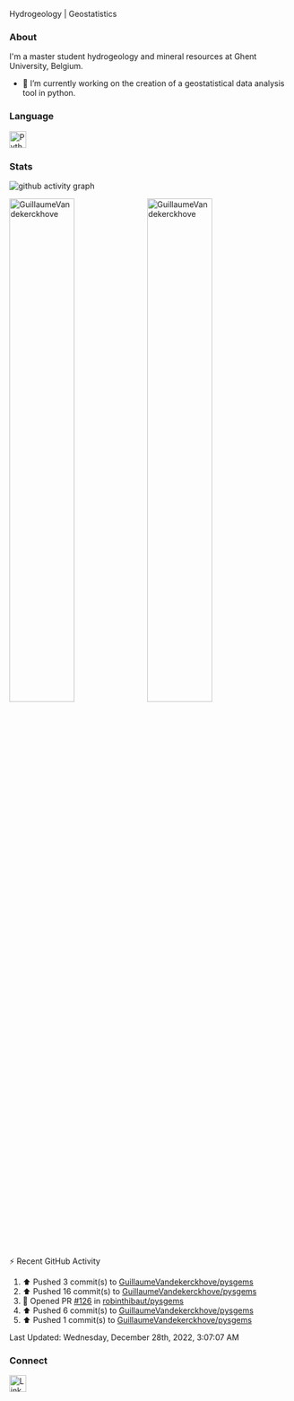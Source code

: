 Hydrogeology | Geostatistics

### About

I'm a master student hydrogeology and mineral resources at Ghent University, Belgium.
- 🔭 I’m currently working on the creation of a geostatistical data analysis tool in python.

### Language
<td >
    <img src="https://user-images.githubusercontent.com/79251807/201449571-fe981b45-0a34-47fa-9a01-4b54d6bdb5f4.png" width="30" alt="Python logo"/></a>
</td>

### Stats

![github activity graph](https://activity-graph.herokuapp.com/graph?username=GuillaumeVandekerckhove&line=2C60D2&theme=high-contrast)
<p>
<!--img width="40%" src="https://github-readme-stats.vercel.app/api/top-langs?username=GuillaumeVandekerckhove&show_icons=true&theme=dark&hide_border=true" alt="GuillaumeVandekerckhove" /--> 
<img width="48%" src="https://github-readme-stats.vercel.app/api?username=GuillaumeVandekerckhove&show_icons=true&theme=github_dark&hide_border=true" alt="GuillaumeVandekerckhove" />
<img width="48%" src="https://github-readme-streak-stats.herokuapp.com/?user=GuillaumeVandekerckhove&theme=github-dark-blue&hide_border=true" alt="GuillaumeVandekerckhove" />
</p>

<!-- https://github.com/jamesgeorge007/github-activity-readme -->
⚡ Recent GitHub Activity</summary>


<!--RECENT_ACTIVITY:start-->
1. ⬆️ Pushed 3 commit(s) to [GuillaumeVandekerckhove/pysgems](https://github.com/GuillaumeVandekerckhove/pysgems)
2. ⬆️ Pushed 16 commit(s) to [GuillaumeVandekerckhove/pysgems](https://github.com/GuillaumeVandekerckhove/pysgems)
3. 💪 Opened PR [#126](https://github.com/robinthibaut/pysgems/pull/126) in [robinthibaut/pysgems](https://github.com/robinthibaut/pysgems)
4. ⬆️ Pushed 6 commit(s) to [GuillaumeVandekerckhove/pysgems](https://github.com/GuillaumeVandekerckhove/pysgems)
5. ⬆️ Pushed 1 commit(s) to [GuillaumeVandekerckhove/pysgems](https://github.com/GuillaumeVandekerckhove/pysgems)
<!--RECENT_ACTIVITY:end-->

<!--RECENT_ACTIVITY:last_update-->
Last Updated: Wednesday, December 28th, 2022, 3:07:07 AM
<!--RECENT_ACTIVITY:last_update_end-->


### Connect
<td >
    <a href="https://www.linkedin.com/in/guillaume-vandekerckhove"/><img src="https://user-images.githubusercontent.com/79251807/201449314-7f30a723-3b7e-45f2-b99b-093f8d9ce971.png" width="30" alt="LinkedIn logo"/></a>
</td>
    
